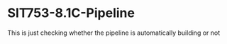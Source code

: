 # SIT753-8.1C-Pipeline

This is just checking whether the pipeline is automatically building or not
